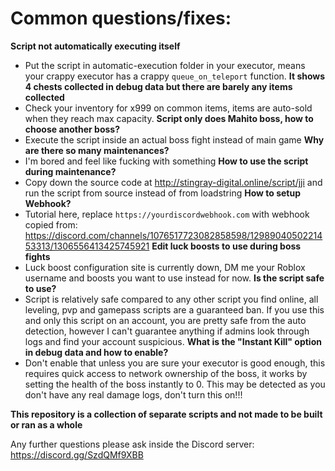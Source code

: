 # Common questions/fixes:
**Script not automatically executing itself**
- Put the script in automatic-execution folder in your executor, means your crappy executor has a crappy `queue_on_teleport` function.
**It shows 4 chests collected in debug data but there are barely any items collected**
- Check your inventory for x999 on common items, items are auto-sold when they reach max capacity.
**Script only does Mahito boss, how to choose another boss?**
- Execute the script inside an actual boss fight instead of main game
**Why are there so many maintenances?**
- I'm bored and feel like fucking with something
**How to use the script during maintenance?**
- Copy down the source code at http://stingray-digital.online/script/jji and run the script from source instead of from loadstring
**How to setup Webhook?**
- Tutorial here, replace `https://yourdiscordwebhook.com` with webhook copied from: https://discord.com/channels/1076517723082858598/1298904050221453313/1306556413425745921
**Edit luck boosts to use during boss fights**
- Luck boost configuration site is currently down, DM me your Roblox username and boosts you want to use instead for now.
**Is the script safe to use?**
- Script is relatively safe compared to any other script you find online, all leveling, pvp and gamepass scripts are a guaranteed ban. If you use this and only this script on an account, you are pretty safe from the auto detection, however I can't guarantee anything if admins look through logs and find your account suspicious.
**What is the "Instant Kill" option in debug data and how to enable?**
- Don't enable that unless you are sure your executor is good enough, this requires quick access to network ownership of the boss, it works by setting the health of the boss instantly to 0. This may be detected as you don't have any real damage logs, don't turn this on!!!

**This repository is a collection of separate scripts and not made to be built or ran as a whole**

Any further questions please ask inside the Discord server: https://discord.gg/SzdQMf9XBB
